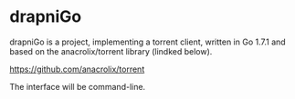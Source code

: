 # drapniGo

drapniGo is a project, implementing a torrent client, written in Go 1.7.1 and based on the anacrolix/torrent library (lindked below).

https://github.com/anacrolix/torrent

The interface will be command-line.
